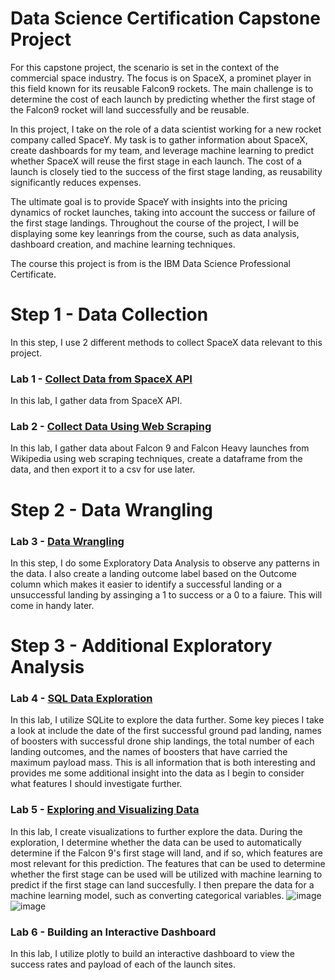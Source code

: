# Data Science Certification Capstone Project 

For this capstone project, the scenario is set in the context of the commercial space industry. The focus is on SpaceX, a prominet player in this field known for its reusable Falcon9 rockets. The main challenge is to determine the cost of each launch by predicting whether the first stage of the Falcon9 rocket will land successfully and be reusable. 

In this project, I take on the role of a data scientist working for a new rocket company called SpaceY. My task is to gather information about SpaceX, create dashboards for my team, and leverage machine learning to predict whether SpaceX will reuse the first stage in each launch. The cost of a launch is closely tied to the success of the first stage landing, as reusability significantly reduces expenses. 

The ultimate goal is to provide SpaceY with insights into the pricing dynamics of rocket launches, taking into account the success or failure of the first stage landings. Throughout the course of the project, I will be displaying some key leanrings from the course, such as data analysis, dashboard creation, and machine learning techniques. 

The course this project is from is the IBM Data Science Professional Certificate.

# Step 1 - Data Collection 
In this step, I use 2 different methods to collect SpaceX data relevant to this project. 
### Lab 1  - [Collect Data from SpaceX API](https://github.com/AndCWen/Data_Science_Capstone/blob/main/DataCollectionAndCleaning.ipynb)
In this lab, I gather data from SpaceX API.
### Lab 2 - [Collect Data Using Web Scraping](https://github.com/AndCWen/Data_Science_Capstone/blob/main/Data_Collection_WebScraping.ipynb)
In this lab, I gather data about Falcon 9 and Falcon Heavy launches from Wikipedia using web scraping techniques, create a dataframe from the data, and then export it to a csv for use later. 

# Step 2 - Data Wrangling
### Lab 3 - [Data Wrangling](https://github.com/AndCWen/Data_Science_Capstone/blob/main/Data_Wrangling.ipynb)
In this step, I do some Exploratory Data Analysis to observe any patterns in the data. I also create a landing outcome label based on the Outcome column which makes it easier to identify a successful landing or a unsuccessful landing by assinging a 1 to success or a 0 to a faiure. This will come in handy later. 

# Step 3 - Additional Exploratory Analysis
### Lab 4 - [SQL Data Exploration](https://github.com/AndCWen/Data_Science_Capstone/blob/main/SQLite_Data_Exploration.ipynb)
In this lab, I utilize SQLite to explore the data further. Some key pieces I take a look at include the date of the first successful ground pad landing, names of boosters with successful drone ship landings, the total number of each landing outcomes, and the names of boosters that have carried the maximum payload mass. This is all information that is both interesting and provides me some additional insight into the data as I begin to consider what features I should investigate further. 

### Lab 5 - [Exploring and Visualizing Data](https://github.com/AndCWen/Data_Science_Capstone/blob/main/Explore_and_Visualize_Data.ipynb)
In this lab, I create visualizations to further explore the data. During the exploration, I determine whether the data can be used to automatically determine if the Falcon 9's first stage will land, and if so, which features are most relevant for this prediction. The features that can be used to determine whether the first stage can be used will be utilized with machine learning to predict if the first stage can land succesfully. I then prepare the data for a machine learning model, such as converting categorical variables. 
![image](https://github.com/AndCWen/Data_Science_Capstone/assets/132102517/89bfc087-1741-4059-85d3-cf0c3f9dfe73)
![image](https://github.com/AndCWen/Data_Science_Capstone/assets/132102517/af37ef88-5fe2-453c-8797-76bf58696d64)

### Lab 6 - Building an Interactive Dashboard 
In this lab, I utilize plotly to build an interactive dashboard to view the success rates and payload of each of the launch sites. 
